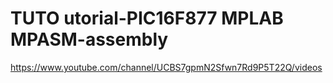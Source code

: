 # TUTO utorial-PIC16F877 MPLAB MPASM-assembly
https://www.youtube.com/channel/UCBS7gpmN2Sfwn7Rd9P5T22Q/videos
<!--stackedit_data:
eyJoaXN0b3J5IjpbMTIxMDg1OTg0LDE3ODgxNTkwMjRdfQ==
-->